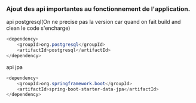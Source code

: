 ### Ajout des api importantes au fonctionnement de l'application.

api postgresql(On ne precise pas la version car quand on fait build and clean le code s'encharge)


```java
<dependency>
    <groupId>org.postgresql</groupId>
    <artifactId>postgresql</artifactId>
</dependency>
```

api jpa

```java
<dependency>
    <groupId>org.springframework.boot</groupId>
    <artifactId>spring-boot-starter-data-jpa</artifactId>
</dependency>
```



